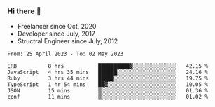 ### Hi there 👋

- Freelancer since Oct, 2020
- Developer since July, 2017
- Structral Engineer since July, 2012

<!--START_SECTION:waka-->

```text
From: 25 April 2023 - To: 02 May 2023

ERB          8 hrs           ██████████▓░░░░░░░░░░░░░░   42.15 %
JavaScript   4 hrs 35 mins   ██████░░░░░░░░░░░░░░░░░░░   24.16 %
Ruby         3 hrs 44 mins   █████░░░░░░░░░░░░░░░░░░░░   19.75 %
TypeScript   1 hr 54 mins    ██▓░░░░░░░░░░░░░░░░░░░░░░   10.05 %
JSON         15 mins         ▒░░░░░░░░░░░░░░░░░░░░░░░░   01.36 %
conf         11 mins         ▒░░░░░░░░░░░░░░░░░░░░░░░░   01.02 %
```

<!--END_SECTION:waka-->
